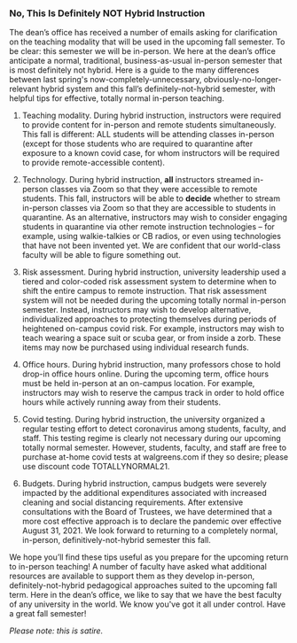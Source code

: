 ### No, This Is Definitely NOT Hybrid Instruction  


The dean’s office has received a number of emails asking for clarification on the teaching modality that will be used in the upcoming fall semester.  To be clear:  this semester we will be in-person.  We here at the dean’s office anticipate a normal, traditional, business-as-usual in-person semester that is most definitely not hybrid. Here is a guide to the many differences between last spring's now-completely-unnecessary, obviously-no-longer-relevant hybrid system and this fall’s definitely-not-hybrid semester, with helpful tips for effective, totally normal in-person teaching.
 
1. Teaching modality. During hybrid instruction, instructors were required to provide content for in-person and remote students simultaneously.  This fall is different: ALL students will be attending classes in-person (except for those students who are required to quarantine after exposure to a known covid case, for whom instructors will be required to provide remote-accessible content).
 
2. Technology. During hybrid instruction, **all** instructors streamed in-person classes via Zoom so that they were accessible to remote students.  This fall, instructors will be able to **decide** whether to stream in-person classes via Zoom so that they are accessible to students in quarantine.  As an alternative, instructors may wish to consider engaging students in quarantine via other remote instruction technologies – for example, using walkie-talkies or CB radios, or even using technologies that have not been invented yet.  We are confident that our world-class faculty will be able to figure something out.
 
3. Risk assessment. During hybrid instruction, university leadership used a tiered and color-coded risk assessment system to determine when to shift the entire campus to remote instruction.  That risk assessment system will not be needed during the upcoming totally normal in-person semester. Instead, instructors may wish to develop alternative, individualized approaches to protecting themselves during periods of heightened on-campus covid risk.  For example, instructors may wish to teach wearing a space suit or scuba gear, or from inside a zorb.  These items may now be purchased using individual research funds.
 
4. Office hours. During hybrid instruction, many professors chose to hold drop-in office hours online.  During the upcoming term, office hours must be held in-person at an on-campus location.  For example, instructors may wish to reserve the campus track in order to hold office hours while actively running away from their students.

5. Covid testing. During hybrid instruction, the university organized a regular testing effort to detect coronavirus among students, faculty, and staff.  This testing regime is clearly not necessary during our upcoming totally normal semester. However, students, faculty, and staff are free to purchase at-home covid tests at walgreens.com if they so desire; please use discount code TOTALLYNORMAL21.

6. Budgets. During hybrid instruction, campus budgets were severely impacted by the additional expenditures associated with increased cleaning and social distancing requirements.  After extensive consultations with the Board of Trustees, we have determined that a more cost effective approach is to declare the pandemic over effective August 31, 2021.  We look forward to returning to a completely normal, in-person, definitively-not-hybrid semester this fall.

We hope you’ll find these tips useful as you prepare for the upcoming return to in-person teaching!  A number of faculty have asked what additional resources are available to support them as they develop in-person, definitely-not-hybrid pedagogical approaches suited to the upcoming fall term.  Here in the dean’s office, we like to say that we have the best faculty of any university in the world.  We know you've got it all under control.  Have a great fall semester!

_Please note:  this is satire._


